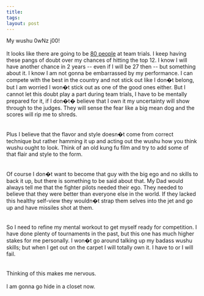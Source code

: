 ```yaml
---
title: 
tags: 
layout: post
---
```

My wushu 0wNz j00!<br /><br />It looks like there are going to be <a href='http://209.251.36.74/news/2003/news_07-15-03-b.htm'>80 people</a> at team trials.  I keep having these pangs of doubt over my chances of hitting the top 12.  I know I will have another chance in 2 years -- even if I will be 27 then -- but something about it.  I know I am not gonna be embarrassed by my performance.  I can compete with the best in the country and not stick out like I don�t belong, but I am worried I won�t stick out as one of the good ones either.  But I cannot let this doubt play a part during team trials, I have to be mentally prepared for it, if I don�t� believe that I own it my uncertainty will show through to the judges.  They will sense the fear like a big mean dog and the scores will rip me to shreds.  <br /><br />Plus I believe that the flavor and style doesn�t come from correct technique but rather hamming it up and acting out the wushu how you think wushu ought to look.  Think of an old kung fu film and try to add some of that flair and style to the form.  <br /><br />Of course I don�t want to become that guy with the big ego and no skills to back it up, but there is something to be said about that.  My Dad would always tell me that the fighter pilots needed their ego.  They needed to believe that they were better than everyone else in the world.  If they lacked this healthy self-view they wouldn�t strap them selves into the jet and go up and have missiles shot at them.  <br /><br />So I need to refine my mental workout to get myself ready for competition.  I have done plenty of tournaments in the past, but this one has much higher stakes for me personally. I won�t go around talking up my badass wushu skills; but when I get out on the carpet I will totally own it.  I have to or I will fail.  <br /><br />Thinking of this makes me nervous. <br /><br />I am gonna go hide in a closet now. 
